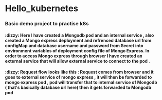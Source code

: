 # Hello_kubernetes
<h3> Basic demo project to practise k8s</h3>

<h4>:dizzy: Here I have created a Mongodb pod and an internal service , also created a Mongo express deployment and refrenced database url from configMap and database username and password from Secret into environment variables of deployment config file of Mongo Express. In order to access Mongo express through browser I have created an external service that will allow external service to connect to the pod .
</h4>

<h4> 
:dizzy: Request flow looks like this :
Request comes from browser and it goes to external service of mongo express , it will then be forwarded to mongo express pod , pod will transfer that to internal service of Mongodb ( that's basically database url here) then it gets forwarded to Mongodb pod </h4>
